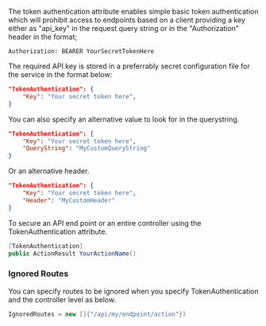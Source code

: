 The token authentication attribute enables simple basic token authentication which will prohibit access to endpoints based on a client providing a key either as "api_key" in the request query string or in the "Authorization" header in the format;

```
Authorization: BEARER YourSecretTokenHere
```

The required API key is stored in a preferrably secret configuration file for the service in the format below:

```json
"TokenAuthentication": {
    "Key": "Your secret token here",
}
```

You can also specify an alternative value to look for in the querystring.

```json
"TokenAuthentication": {
    "Key": "Your secret token here",
    "QueryString": "MyCustomQueryString"
}
```

Or an alternative header.

```json
"TokenAuthentication": {
    "Key": "Your secret token here",
    "Header": "MyCustomHeader"
}
```


To secure an API end point or an entire controller using the TokenAuthentication attribute.

```C#
[TokenAuthentication]
public ActionResult YourActionName()
```

### Ignored Routes ###
You can specify routes to be ignored when you specify TokenAuthentication and the controller level as below.
```c#
IgnoredRoutes = new []{"/api/my/endpoint/action"})
```
